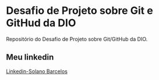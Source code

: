 # Desafio de Projeto sobre Git e GitHud da DIO
 Repositório do Desafio de Projeto sobre Git/GitHub da DIO.

## Meu linkedin
[Linkedin-Solano Barcelos](https://www.linkedin.com/in/solanobarcelos/)
